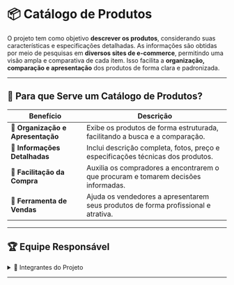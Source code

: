# 📦 Catálogo de Produtos

O projeto tem como objetivo **descrever os produtos**, considerando suas características e especificações detalhadas. As informações são obtidas por meio de pesquisas em **diversos sites de e-commerce**, permitindo uma visão ampla e comparativa de cada item. Isso facilita a **organização, comparação e apresentação** dos produtos de forma clara e padronizada.

---

## 🎯 Para que Serve um Catálogo de Produtos?

| Benefício | Descrição |
|-----------|-----------|
| **📁 Organização e Apresentação** | Exibe os produtos de forma estruturada, facilitando a busca e a comparação. |
| **📑 Informações Detalhadas** | Inclui descrição completa, fotos, preço e especificações técnicas dos produtos. |
| **🛒 Facilitação da Compra** | Auxilia os compradores a encontrarem o que procuram e tomarem decisões informadas. |
| **💼 Ferramenta de Vendas** | Ajuda os vendedores a apresentarem seus produtos de forma profissional e atrativa. |

---

## 🏆 Equipe Responsável

<details>
<summary>👤 Integrantes do Projeto</summary>

- **Bruno Coelho Lopes**  
- **Carlos Eduardo Lima**  
- **Isabella Ramos Carvalho**  
- **João Pedro Pereira**  

</details>

---
